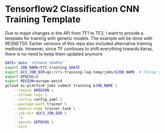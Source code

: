 # Tensorflow2 Classification CNN Training Template #
Due to major changes in the API from TF1 to TF2, I want to provide a template for training with generic models. The example
will be done with RESNET50.
Earlier versions of this repo also included alternative training methods. However, since TF continues to shift everything
towards Keras, there is no need to keep them updated anymore

```bash
DATE=`date '+%Y%m%d_%H%M%S'`
export JOB_NAME=tf2_training_$DATE
export GCS_JOB_DIR=gs://ri-training-log-temp/jobs/$JOB_NAME  # Change your BUCKET
export EPOCHS=2
export REGION=europe-west4
gcloud ai-platform jobs submit training $JOB_NAME \
    --region $REGION \
    --stream-logs \
    --config config.yaml \
    --package-path trainer \
    --module-name trainer.task \
    --job-dir $GCS_JOB_DIR \
    -- \
    --epochs $EPOCHS \
    --test
```